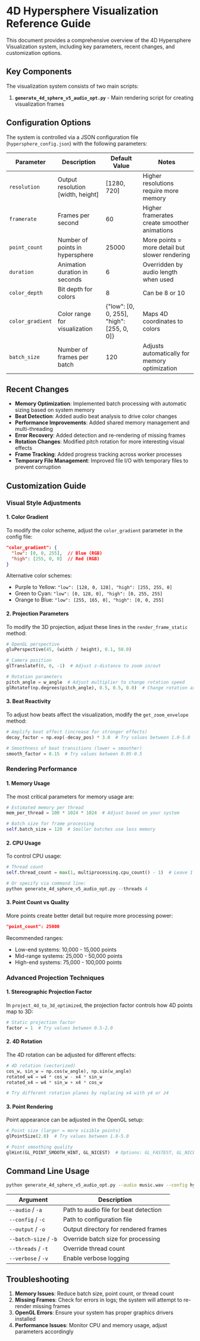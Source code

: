 # 4D Hypersphere Visualization Reference Guide

This document provides a comprehensive overview of the 4D Hypersphere Visualization system, including key parameters, recent changes, and customization options.

## Key Components

The visualization system consists of two main scripts:
1. **`generate_4d_sphere_v5_audio_opt.py`** - Main rendering script for creating visualization frames

## Configuration Options

The system is controlled via a JSON configuration file (`hypersphere_config.json`) with the following parameters:

| Parameter | Description | Default Value | Notes |
|-----------|-------------|---------------|-------|
| `resolution` | Output resolution [width, height] | [1280, 720] | Higher resolutions require more memory |
| `framerate` | Frames per second | 60 | Higher framerates create smoother animations |
| `point_count` | Number of points in hypersphere | 25000 | More points = more detail but slower rendering |
| `duration` | Animation duration in seconds | 6 | Overridden by audio length when used |
| `color_depth` | Bit depth for colors | 8 | Can be 8 or 10 |
| `color_gradient` | Color range for visualization | {"low": [0, 0, 255], "high": [255, 0, 0]} | Maps 4D coordinates to colors |
| `batch_size` | Number of frames per batch | 120 | Adjusts automatically for memory optimization |

## Recent Changes

- **Memory Optimization**: Implemented batch processing with automatic sizing based on system memory
- **Beat Detection**: Added audio beat analysis to drive color changes
- **Performance Improvements**: Added shared memory management and multi-threading
- **Error Recovery**: Added detection and re-rendering of missing frames
- **Rotation Changes**: Modified pitch rotation for more interesting visual effects
- **Frame Tracking**: Added progress tracking across worker processes
- **Temporary File Management**: Improved file I/O with temporary files to prevent corruption

## Customization Guide

### Visual Style Adjustments

#### 1. Color Gradient

To modify the color scheme, adjust the `color_gradient` parameter in the config file:

```json
"color_gradient": {
  "low": [0, 0, 255],  // Blue (RGB)
  "high": [255, 0, 0]  // Red (RGB)
}
```

Alternative color schemes:
- Purple to Yellow: `"low": [128, 0, 128], "high": [255, 255, 0]`
- Green to Cyan: `"low": [0, 128, 0], "high": [0, 255, 255]`
- Orange to Blue: `"low": [255, 165, 0], "high": [0, 0, 255]`

#### 2. Projection Parameters

To modify the 3D projection, adjust these lines in the `render_frame_static` method:

```python
# OpenGL perspective
gluPerspective(45, (width / height), 0.1, 50.0)

# Camera position
glTranslatef(0, 0, -1)  # Adjust z-distance to zoom in/out

# Rotation parameters
pitch_angle = w_angle  # Adjust multiplier to change rotation speed
glRotatef(np.degrees(pitch_angle), 0.5, 0.5, 0.0)  # Change rotation axes
```

#### 3. Beat Reactivity

To adjust how beats affect the visualization, modify the `get_zoom_envelope` method:

```python
# Amplify beat effect (increase for stronger effects)
decay_factor = np.exp(-decay_pos) * 3.0  # Try values between 1.0-5.0

# Smoothness of beat transitions (lower = smoother)
smooth_factor = 0.15  # Try values between 0.05-0.5
```

### Rendering Performance

#### 1. Memory Usage

The most critical parameters for memory usage are:

```python
# Estimated memory per thread
mem_per_thread = 100 * 1024 * 1024  # Adjust based on your system

# Batch size for frame processing
self.batch_size = 120  # Smaller batches use less memory
```

#### 2. CPU Usage

To control CPU usage:

```python
# Thread count
self.thread_count = max(1, multiprocessing.cpu_count() - 1)  # Leave 1 core free

# Or specify via command line:
python generate_4d_sphere_v5_audio_opt.py --threads 4
```

#### 3. Point Count vs Quality

More points create better detail but require more processing power:

```json
"point_count": 25000
```

Recommended ranges:
- Low-end systems: 10,000 - 15,000 points
- Mid-range systems: 25,000 - 50,000 points 
- High-end systems: 75,000 - 100,000 points

### Advanced Projection Techniques

#### 1. Stereographic Projection Factor

In `project_4d_to_3d_optimized`, the projection factor controls how 4D points map to 3D:

```python
# Static projection factor
factor = 1  # Try values between 0.5-2.0
```

#### 2. 4D Rotation

The 4D rotation can be adjusted for different effects:

```python
# 4D rotation (vectorized)
cos_w, sin_w = np.cos(w_angle), np.sin(w_angle)
rotated_w4 = w4 * cos_w - x4 * sin_w
rotated_x4 = w4 * sin_w + x4 * cos_w

# Try different rotation planes by replacing x4 with y4 or z4
```

#### 3. Point Rendering

Point appearance can be adjusted in the OpenGL setup:

```python
# Point size (larger = more visible points)
glPointSize(2.0)  # Try values between 1.0-5.0

# Point smoothing quality
glHint(GL_POINT_SMOOTH_HINT, GL_NICEST)  # Options: GL_FASTEST, GL_NICEST
```

## Command Line Usage

```bash
python generate_4d_sphere_v5_audio_opt.py --audio music.wav --config hypersphere_config.json --output /path/to/frames --batch-size 120 --threads 8
```

| Argument | Description |
|----------|-------------|
| `--audio` / `-a` | Path to audio file for beat detection |
| `--config` / `-c` | Path to configuration file |
| `--output` / `-o` | Output directory for rendered frames |
| `--batch-size` / `-b` | Override batch size for processing |
| `--threads` / `-t` | Override thread count |
| `--verbose` / `-v` | Enable verbose logging |

## Troubleshooting

1. **Memory Issues**: Reduce batch size, point count, or thread count
2. **Missing Frames**: Check for errors in logs; the system will attempt to re-render missing frames
3. **OpenGL Errors**: Ensure your system has proper graphics drivers installed
4. **Performance Issues**: Monitor CPU and memory usage, adjust parameters accordingly
